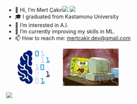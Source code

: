 - 👋 Hi, I’m Mert Çakır<img src="https://media.tenor.com/kRszz0WuOXYAAAAi/bongo-fox.gif" width="50"></h2> <img src="https://media.tenor.com/TuDbQ79kuPQAAAAi/fox-sunday.gif" width="50">
- 🎓 I graduated from Kastamonu University
- 👀 I’m interested in A.I.
- 🌱 I’m currently improving my skills in ML.
- 📫 How to reach me: mertcakir.dev@gmail.com



<img src="https://github.com/MERT-CKR/MERT-CKR/blob/main/brain.gif?raw=true" style="height: 100px; width: 150px;"><img src="https://github.com/MERT-CKR/MERT-CKR/blob/main/fire.gif?raw=true" style="margin-left: 3px; height: 100px; width: 150px;">





![](https://komarev.com/ghpvc/?username=MERT-CKR&color=ff69b4&style=plastic?labelColor=7D898B)


